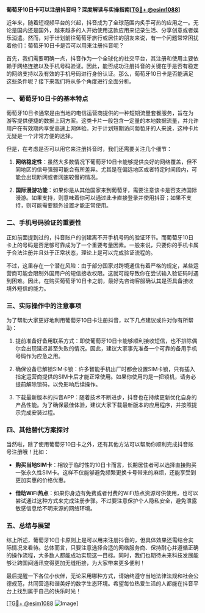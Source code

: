 **葡萄牙10日卡可以注册抖音吗？深度解读与实操指南[[TG💪+ @esim1088](https://t.me/s/esim1088)]**

近年来，随着短视频平台的兴起，抖音成为了全球范围内炙手可热的应用之一。无论是国内还是国外，越来越多的人开始使用这款应用来记录生活、分享创意或者娱乐消遣。然而，对于计划前往葡萄牙旅行或居住的朋友来说，有一个问题常常困扰着他们：葡萄牙10日卡是否可以用来注册抖音呢？

首先，我们需要明确一点，抖音作为一个全球化的社交平台，其注册和使用主要依赖于网络连接以及手机号码验证。因此，能否成功注册抖音的关键在于是否有稳定的网络支持以及有效的手机号码进行身份认证。那么，葡萄牙10日卡是否能满足这些条件呢？接下来我们将从多个角度进行全面分析。

### 一、葡萄牙10日卡的基本特点

葡萄牙10日卡通常是由当地的电信运营商提供的一种短期流量套餐服务，旨在为游客提供便捷的数据上网方案。这类卡片一般包含一定量的本地数据流量，并允许用户在有效期内享受高速上网体验。对于计划短期访问葡萄牙的人来说，这种卡片无疑是一个非常方便的选择。

但是，在考虑是否可以用它来注册抖音时，我们还需要关注几个细节：

1. **网络稳定性**：虽然大多数情况下葡萄牙10日卡能够提供良好的网络覆盖，但不同地区的信号强弱可能会有所差异。尤其是在偏远地区或者特定时间段内，可能会出现断网或者网速较慢的情况。
   
2. **国际漫游功能**：如果你是从其他国家来到葡萄牙，需要注意该卡是否支持国际漫游。如果支持，则意味着你可以通过此卡直接登录并使用抖音；如果不支持，则可能需要额外设置才能正常使用。

### 二、手机号码验证的重要性

正如前面提到过的，抖音账户的创建离不开手机号码的验证环节。而葡萄牙10日卡上的号码是否足够可靠成为了一个重要考量因素。一般来说，只要你的手机卡属于合法注册并且处于正常状态，理论上是可以完成验证流程的。

不过，这里存在一个潜在风险：由于部分国家对跨境通信有着严格的规定，某些运营商可能会限制外国用户的短信接收权限。这就可能导致你在尝试输入验证码时遇到困难。因此，在购买葡萄牙10日卡之前，最好先咨询客服确认其是否具备接收境外短信的能力。

### 三、实际操作中的注意事项

为了帮助大家更好地利用葡萄牙10日卡注册抖音，以下几点建议或许对你有所帮助：

1. 提前准备好备用联系方式：即使葡萄牙10日卡能够顺利接收短信，也不排除偶尔会出现延迟甚至失败的情况。因此，建议大家事先准备一个可靠的备用手机号码作为应急之用。

2. 确保设备已解锁SIM卡锁：许多智能手机出厂时都会设置SIM卡锁，只有插入指定运营商提供的SIM卡后才能正常使用。如果你使用的是一把锁机，请务必提前解除锁码，以免影响后续操作。

3. 下载最新版本的抖音APP：随着技术不断进步，抖音也在持续更新优化自身的产品性能。为了确保最佳体验，建议大家下载最新版本的应用程序，并按照提示完成安装过程。

### 四、其他替代方案探讨

当然啦，除了使用葡萄牙10日卡之外，还有其他方法可以帮助你顺利完成抖音账号注册哦！比如：

- **购买当地SIM卡**：相较于临时性的10日卡而言，长期居住者可以选择直接购买一张永久性SIM卡。这样不仅能够避免频繁更换卡号带来的麻烦，还能享受到更加实惠的价格优惠。

- **借助WiFi热点**：如果你身边有免费或者付费的WiFi热点资源可供使用，也可以尝试通过这种方式来完成注册步骤。不过要注意保护个人隐私安全，避免泄露敏感信息给不明来源的网络环境。

### 五、总结与展望

综上所述，葡萄牙10日卡原则上是可以用来注册抖音的，但具体效果还需结合实际情况来看待。总体而言，只要注意选择合适的网络服务商、保持耐心并遵循正确的操作流程，大多数人都能成功实现这一目标。同时，我们也期待未来科技发展能够让跨国间通讯变得更加无缝衔接，为大家带来更多便利！

最后提醒一下各位小伙伴，无论采用哪种方式，请始终遵守当地法律法规和社会公德规范，共同营造和谐美好的数字生态环境。希望每位热爱生活的人都能在抖音平台上找到属于自己的快乐时光！

[[TG💪+ @esim1088](https://t.me/s/esim1088) ![Image](https://i.postimg.cc/4NQfJmqS/Snipaste-2025-05-13-00-14-12.png)]